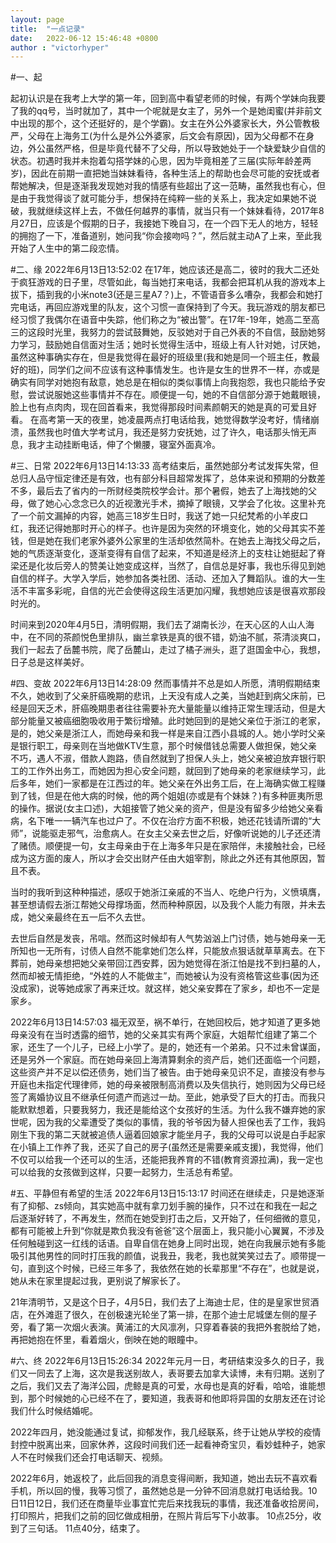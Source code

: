 ```yaml
---
layout: page
title:  "一点记录"
date:   2022-06-12 15:46:48 +0800
author : "victorhyper"
---
```

#一、起

起初认识是在我考上大学的第一年，回到高中看望老师的时候，有两个学妹向我要了我的qq号，当时就加了，其中一个呢就是女主了，另外一个是她闺蜜(并非前文中出现的那个，这个还挺好的，是个学霸)。女主在外公外婆家长大，外公管教极严，父母在上海务工(为什么是外公外婆家，后文会有原因)，因为父母都不在身边，外公虽然严格，但是毕竟代替不了父母，所以导致她处于一个缺爱缺少自信的状态。初遇时我并未抱着勾搭学妹的心思，因为毕竟相差了三届(实际年龄差两岁)，因此在前期一直把她当妹妹看待，各种生活上的帮助也会尽可能的安抚或者帮她解决，但是逐渐我发现她对我的情感有些超出了这一范畴，虽然我也有心，但是由于我觉得谈了就可能分手，想保持在纯粹一些的关系上，我决定如果她不说破，我就继续这样上去，不做任何越界的事情，就当只有一个妹妹看待，2017年8月27日，应该是个假期的日子，我接她下晚自习，在一个四下无人的地方，轻轻的拥抱了一下，准备道别，她问我“你会接吻吗？”，然后就主动A了上来，至此我开始了人生中的第二段恋情。

#二、缘
2022年6月13日13:52:02 在17年，她应该还是高二，彼时的我大二还处于疯狂游戏的日子里，尽管如此，每当她打来电话，我都会把耳机从我的游戏本上拔下，插到我的小米note3(还是三星A7？)上，不管语音多么嘈杂，我都会和她打完电话，再回应游戏里的队友，这个习惯一直保持到了今天。我玩游戏的朋友都已经习惯了我偶尔在语音中失踪，他们称之为“被出警”。在17年-19年，她高二至高三的这段时光里，我努力的尝试鼓舞她，反驳她对于自己外表的不自信，鼓励她努力学习，鼓励她自信面对生活；她时长觉得生活中，班级上有人针对她，讨厌她，虽然这种事确实存在，但是我觉得在最好的班级里(我和她是同一个班主任，教最好的班)，同学们之间不应该有这种事情发生。也许是女生的世界不一样，亦或是确实有同学对她抱有敌意，她总是在相似的类似事情上向我抱怨，我也只能给予安慰，尝试说服她这些事情并不存在。顺便提一句，她的不自信部分源于她戴眼镜，脸上也有点肉肉，现在回首看来，我觉得那段时间素颜朝天的她是真的可爱且好看。
在高考第一天的夜里，她凌晨两点打电话给我，她觉得数学没考好，情绪崩溃，虽然我也时值大学考试月，我还是努力安抚她，过了许久，电话那头悄无声息，我才主动挂断电话，伸了个懒腰，寝室外面真冷。

#三、日常
2022年6月13日14:13:33 高考结束后，虽然她部分考试发挥失常，但总归人品守恒定律还是有效，也有部分科目超常发挥了，总体来说和预期的分数差不多，最后去了省内的一所财经类院校学会计。那个暑假，她去了上海找她的父母，做了她心心念念已久的近视激光手术，摘掉了眼镜，又学会了化妆。这里补充了一个前文漏掉的内容，她高三18岁生日时，我送了她一只纪梵希的小羊皮口红，我还记得她那时开心的样子。也许是因为突然的环境变化，她的父母其实不差钱，但是她在我们老家外婆外公家里的生活却依然简朴。在她去上海找父母之后，她的气质逐渐变化，逐渐变得有自信了起来，不知道是经济上的支柱让她挺起了脊梁还是化妆后旁人的赞美让她变成这样，当然了，自信总是好事，我也乐得见到她自信的样子。大学入学后，她参加各类社团、活动、还加入了舞蹈队。谁的大一生活不丰富多彩呢，自信的光芒会使得这段生活更加闪耀，我想她应该是很喜欢那段时光的。

时间来到2020年4月5日，清明假期，我们去了湖南长沙，在天心区的人山人海中，在不同的茶颜悦色里排队，幽兰拿铁是真的很不错，奶油不腻，茶清淡爽口，我们一起去了岳麓书院，爬了岳麓山，走过了橘子洲头，逛了逛国金中心，我想，日子总是这样美好。

#四、变故
2022年6月13日14:28:09 然而事情并不总是如人所愿，清明假期结束不久，她收到了父亲肝癌晚期的悲讯，上天没有成人之美，当她赶到病父床前，已经是回天乏术，肝癌晚期患者往往需要补充大量能量以维持正常生理活动，但是大部分能量又被癌细胞吸收用于繁衍增殖。此时她回到的是她父亲位于浙江的老家，是的，她父亲是浙江人，而她母亲和我一样是来自江西小县城的人。她小学时父亲是银行职工，母亲则在当地做KTV生意，那个时候借钱总需要人做担保，她父亲不巧，遇人不淑，借款人跑路，债自然就到了担保人头上，她父亲被迫放弃银行职工的工作外出务工，而她因为担心安全问题，就回到了她母亲的老家继续学习，此后多年，她们一家都是在江西过的年。她父亲在外出务工后，在上海确实做工程赚到了钱，但是在他大病的时候，他的两个姐姐(亦或是有个妹妹？)有多种匪夷所思的操作。据说(女主口述)，大姐接管了她父亲的资产，但是没有留多少给她父亲看病，名下唯一一辆汽车也过户了。不仅在治疗方面不积极，她还花钱请所谓的“大师”，说能驱走邪气，治愈病人。在女主父亲去世之后，好像听说她的儿子还还清了赌债。顺便提一句，女主母亲由于在上海多年只是在家陪伴，未接触社会，已经成为这方面的废人，所以才会交出财产任由大姐宰割，除此之外还有其他原因，暂且不表。

当时的我听到这种种描述，感叹于她浙江亲戚的不当人、吃绝户行为，义愤填膺，甚至想请假去浙江帮她父母撑场面，然而种种原因，以及我个人能力有限，并未去成，她父亲最终在五一后不久去世。

去世后自然是发丧，吊唁。然而这时候却有人气势汹汹上门讨债，她与她母亲一无所知也一无所有，讨债人自然不能拿她们怎么样，只能放点狠话就草草离去。在下葬前，她母亲想把她父亲带回江西安葬，因为她觉得在浙江怕是找不到扫墓的人，然而却被无情拒绝，“外姓的人不能做主”，而她被认为没有资格管这些事(因为还没成家)，说等她成家了再来迁坟。就这样，她父亲安葬在了家乡，却也不一定是家乡。


2022年6月13日14:57:03 福无双至，祸不单行，在她回校后，她才知道了更多她母亲没有在当时透露的细节，她的父亲其实有两个家庭，大姐帮忙组建了第二个家，还生了一个儿子，已经上小学了。是的，她还有一个弟弟。只不过未曾谋面，还是另外一个家庭。而在她母亲回上海清算剩余的资产后，她们还面临一个问题，这些资产并不足以偿还债务，她们当了被告。由于她母亲见识不足，直接没有参与开庭也未指定代理律师，她的母亲被限制高消费以及失信执行，她则因为父母已经签了离婚协议且不继承任何遗产而逃过一劫。至此，她承受了巨大的打击。而我只能默默想着，只要我努力，我还是能给这个女孩好的生活。为什么我不嫌弃她的家世呢，因为我的父辈遭受了类似的事情，我的爷爷因为替人担保也丢了工作，我妈刚生下我的第二天就被追债人逼着回娘家才能坐月子，我的父母可以说是白手起家在小镇上工作养了我，还买了自己的房子(虽然还是需要亲戚支援)，我觉得，他们不仅可以给我一个还可以的生活，还能把我养育的不错(教育资源拉满)，我一定也可以给我的女孩做到这样，只要一起努力，生活总有希望。


#五、平静但有希望的生活
2022年6月13日15:13:17 时间还在继续走，只是她逐渐有了抑郁、zs倾向，其实她高中就有拿刀划手腕的操作，只不过在和我在一起之后逐渐好转了，不再发生，然而在她受到打击之后，又开始了，任何细微的意见，都有可能被上升到“你就是欺负我没有爸爸”这个层面上，我只能小心翼翼，不涉及任何触碰到这一红线的话语。自卑自信在她身上同时出现，她在向我展示她有多能吸引其他男性的同时打压我的颜值，说我丑，我老，我也就笑笑过去了。顺带提一句，直到这个时候，已经三年多了，我依然在她的长辈那里“不存在”，也就是说，她从未在家里提起过我，更别说了解家长了。

21年清明节，又是这个日子，4月5日，我们去了上海迪士尼，住的是皇家世贸酒店，在外滩逛了很久，在创极速光轮坐了第一排，在那个迪士尼城堡左侧的屋子旁，看了第一次烟火表演。黄浦江的大风凛冽，只穿着春装的我把外套脱给了她，再把她抱在怀里，看着烟火，倒映在她的眼瞳中。

#六、终
2022年6月13日15:26:34 2022年元月一日，考研结束没多久的日子，我们又一同去了上海，这次是我送别故人，表哥要去加拿大读博，未有归期。送别了之后，我们又去了海洋公园，虎鲸是真的可爱，水母也是真的好看，哈哈，谁能想到，那个时候她的心已经不在了，要知道，我表哥和他即将异国的女朋友还在讨论我们什么时候结婚呢。

2022年四月，她没能通过复试，抑郁发作，我几经联系，终于让她从学校的疫情封控中脱离出来，回家休养，这段时间我们还一起看神奇宝贝，看妙蛙种子，她家人不在时候我们还会打电话聊天、视频。

2022年6月，她返校了，此后回我的消息变得间断，我知道，她出去玩不喜欢看手机，所以回的慢，我等习惯了，虽然她总是一分钟不回消息就打电话给我。10日11日12日，我们还在商量毕业事宜忙完后来找我玩的事情，我还准备收拾房间，打印照片，把我们之前的回忆做成相册，在照片背后写下小故事。
10点25分，收到了三句话。
11点40分，结束了。
